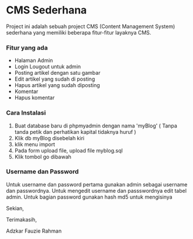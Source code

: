 # CMS Sederhana
Project ini adalah sebuah project CMS (Content Management System) sederhana yang memiliki beberapa fitur-fitur layaknya CMS.

### Fitur yang ada
- Halaman Admin
- Login Lougout untuk admin
- Posting artikel dengan satu gambar
- Edit artikel yang sudah di posting
- Hapus artikel yang sudah diposting
- Komentar
- Hapus komentar

### Cara Instalasi
1. Buat database baru di phpmyadmin dengan nama 'myBlog' ( Tanpa tanda petik dan perhatikan kapital tidaknya huruf )
2. Klik db myBlog disebelah kiri
3. klik menu import
4. Pada form upload file, upload file myblog.sql
5. Klik tombol go dibawah

### Username dan Password
Untuk username dan password pertama gunakan admin sebagai username dan passwordnya. Untuk mengedit username dan passswordnya edit tabel admin. Untuk bagian password gunakan hash md5 untuk mengisinya






Sekian,




Terimakasih,

Adzkar Fauzie Rahman